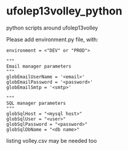 # ufolep13volley_python
python scripts around ufolep13volley

Please add environment.py file, with:

    environment = <"DEV" or "PROD">
    
    """
    Email manager parameters
    """
    globEmailUserName = '<email>'
    globEmailPassword = '<password>'
    globEmailSmtp = '<smtp>'
    
    """
    SQL manager parameters
    """
    globSqlHost = "<mysql host>"
    globSqlUser = "<user>"
    globSqlPassword = "<password>"
    globSqlDbName = "<db name>"

listing volley.csv may be needed too